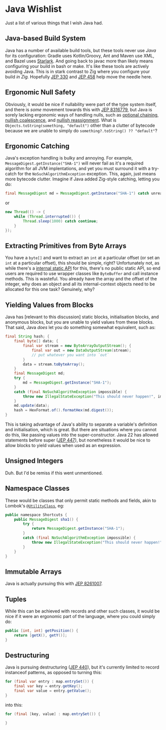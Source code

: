# Java Wishlist
Just a list of various things that I wish Java had.

## Java-based Build System
Java has a number of available build tools, but these tools never use *Java* for its configuration: Gradle uses Kotlin/Groovy, Ant and Maven use XML, and Bazel uses [Starlark](https://github.com/bazelbuild/starlark). And going back to javac more than likely means configuring your build in bash or make. It's like these tools are actively avoiding Java. This is in stark contrast to Zig where you configure your build *in Zig.* Hopefully [JEP 330](https://openjdk.org/jeps/330) and [JEP 458](https://openjdk.org/jeps/458) help move the needle here.

## Ergonomic Null Safety
Obviously, it would be nice if nullability were part of the type system itself, and there is *some* movement towards this with [JEP 8316779](https://openjdk.org/jeps/8316779), but Java is sorely lacking ergonomic ways of handling nulls, such as [optional chaining](https://developer.mozilla.org/en-US/docs/Web/JavaScript/Reference/Operators/Optional_chaining), [nullish coalescence](https://developer.mozilla.org/en-US/docs/Web/JavaScript/Reference/Operators/Nullish_coalescing), and [nullish reassignment](https://developer.mozilla.org/en-US/docs/Web/JavaScript/Reference/Operators/Nullish_coalescing_assignment). What is `Objects.toString(something, "default")` other than a clutter of bytecode because we are unable to simply do `something?.toString() ?? "default"`?

## Ergonomic Catching
Java's exception handling is bulky and annoying. For example, `MessageDigest.getInstance("SHA-1")` will never fail as it's a required algorithm for all JVM implentations, and yet you must surround it with a try-catch for the `NoSuchAlgorithmException` exception. This, again, just means more bytecode clutter. Imagine if Java added Zig-style catching, letting you do:
```java
final MessageDigest md = MessageDigest.getInstance("SHA-1") catch unreachable;
```
or
```java
new Thread(() -> {
	while (Thread.interrupted()) {
		Thread.sleep(1000) catch continue;
	}
});
```

## Extracting Primitives from Byte Arrays
You have a `byte[]` and want to extract an `int` at a particular offset (or set an `int` at a particular offset), this should be simple, right? Unfortunately not, as while there's a [internal static API](https://github.com/openjdk/jdk/blob/master/src/java.base/share/classes/jdk/internal/util/ByteArray.java) for this, there's no public static API, so end users are required to use wrapper classes like `ByteBuffer` and call instance methods. This is wasteful. You already have the array and the offset of the integer, why does an object and all its internal-context objects need to be allocated for this one task? Genuinely, why?

## Yielding Values from Blocks
Java has [relevant to this discussion] static blocks, initialisation blocks, and anonymous blocks, but you are unable to yield values from these blocks. That said, Java *does* let you do something somewhat equivalent, such as:
```java
final String hash; {
	final byte[] data; {
		final var stream = new ByteArrayOutputStream(); {
			final var out = new DataOutputStream(stream);
			// put whatever you want into `out`
		}
		data = stream.toByteArray();
	}
	final MessageDigest md;
	try {
		md = MessageDigest.getInstance("SHA-1");
	}
	catch (final NoSuchAlgorithmException impossible) {
		throw new IllegalStateException("This should never happen!", impossible);
	}
	md.update(data);
	hash = HexFormat.of().formatHex(md.digest());
}
```
This is taking advantage of Java's ability to separate a variable's definition and initialisation, which is great. But there are situations where you cannot do this, like passing values into the super-constructor. Java 22 has allowed statements before super ([JEP 447](https://openjdk.org/jeps/447)), but nonetheless it would be nice to allow blocks to yield values when used as an expression. 

## Unsigned Integers
Duh. But I'd be remiss if this went unmentioned.

## Namespace Classes
These would be classes that only permit static methods and fields, akin to Lombok's [`@UtilityClass`](https://projectlombok.org/features/experimental/UtilityClass), eg:
```java
public namespace Shortcuts {
	public MessageDigest sha1() {
		try {
			return MessageDigest.getInstance("SHA-1");
		}
		catch (final NoSuchAlgorithmException impossible) {
			throw new IllegalStateException("This should never happen!", impossible);
		}
	}
}
```

## Immutable Arrays
Java is actually pursuing this with [JEP 8261007](https://openjdk.org/jeps/8261007).

## Tuples
While this can be achieved with records and other such classes, it would be nice if it were an ergonomic part of the language, where you could simply do:
```java
public [int, int] getPosition() {
	return [getX(), getY()];
} 
```

## Destructuring
Java is pursuing destructuring ([JEP 440](https://openjdk.org/jeps/440)), but it's currently limited to record instanceof patterns, as opposed to turning this:
```java
for (final var entry : map.entrySet()) {
	final var key = entry.getKey();
	final var value = entry.getValue();
}
```
into this:
```java
for (final [key, value] : map.entrySet()) {

}
```
